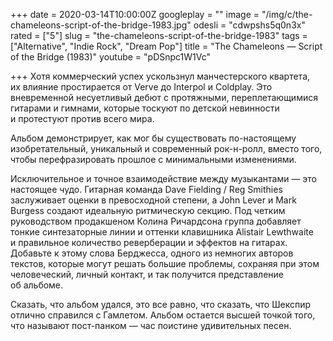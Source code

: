 +++
date = 2020-03-14T10:00:00Z
googleplay = ""
image = "/img/c/the-chameleons-script-of-the-bridge-1983.jpg"
odesli = "cdwpshs5q0n3x"
rated = ["5"]
slug = "the-chameleons-script-of-the-bridge-1983"
tags = ["Alternative", "Indie Rock", "Dream Pop"]
title = "The Chameleons — Script of the Bridge (1983)"
youtube = "pDSnpc1W1Vc"

+++
Хотя коммерческий успех ускользнул манчестерского квартета, их влияние простирается от Verve до Interpol и Coldplay. Это вневременной несуетливый дебют с протяжными, переплетающимися гитарами и гимнами, которые тоскуют по детской невинности и протестуют против всего мира.

Альбом демонстрирует, как мог бы существовать по-настоящему изобретательный, уникальный и современный рок-н-ролл, вместо того, чтобы перефразировать прошлое с минимальными изменениями.

Исключительное и точное взаимодействие между музыкантами — это настоящее чудо. Гитарная команда Dave Fielding / Reg Smithies заслуживает оценки в превосходной степени, а John Lever и Mark Burgess создают идеальную ритмическую секцию. Под четким руководством продакшеном Колина Ричардсона группа добавляет тонкие синтезаторные линии и оттенки клавишника Alistair Lewthwaite и правильное количество реверберации и эффектов на гитарах. Добавьте к этому слова Берджесса, одного из немногих авторов текстов, которые могут решать большие проблемы, сохраняя при этом человеческий, личный контакт, и так получится представление об альбоме.

Сказать, что альбом удался, это все равно, что сказать, что Шекспир отлично справился с Гамлетом. Альбом остается высшей точкой того, что называют пост-панком — час поистине удивительных песен.
